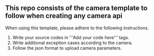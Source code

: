 ## This repo consists of the camera template to follow when creating any camera api

When using this template, please adhere to the following instructions.

   1. Write your source codes in '''Add your code here''' tags.
   2. Write additional exception cases according to the camera.
   3. Follow the json format to upload camera parameters.




